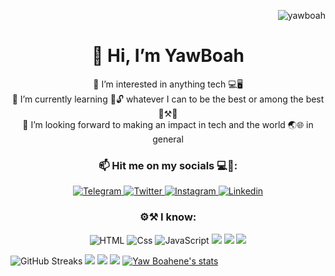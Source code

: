 <p align="right"> <img src="https://komarev.com/ghpvc/?username=yawboah&label=Profile%20views&color=e91e63&style=flat" alt="yawboah" /> </p>
<h1 align="center">👋 Hi, I’m YawBoah</h1> 
<p align="center">👀 I’m interested in anything tech 💻🖥<br>
🌱 I’m currently learning 📙🔓 whatever I can to be the best or among the best 👷⚒👷 <br>
💞️ I’m looking forward to making an impact in tech and the world 🌏🌐 in general</p>
<h3 align='center'>📫 Hit me on my socials 💻📱:</h3>
<p align='center'>
  <a href="https://t.me/wofa_NanaYaw">
  <img alt="Telegram" src="https://img.shields.io/badge/Yboah-30302f?style=for-the-badge&logo=telegram"
</a>
<a href="https://twitter.com/YYawboahene">
  <img alt="Twitter" src="https://img.shields.io/badge/Twitter-1DA1F2?logo=twitter&logoColor=white&style=for-the-badge"/>
</a>
<a href="https://www.instagram.com/mr.yob_/">
  <img alt="Instagram" src="https://img.shields.io/badge/Instagram-E4405F?logo=instagram&logoColor=white&style=for-the-badge"/>
</a>
<a href="https://www.linkedin.com/in/yaw-boahene-39a880210/">
  <img alt="Linkedin" src="https://img.shields.io/badge/linkedin-0077B5?logo=linkedin&logoColor=white&style=for-the-badge"/>
</a>
</p>

<h3 align='center'>⚙⚒ I know:</h3>
<p align='center'>
  <img alt="HTML" src="https://img.shields.io/badge/HTML-E34F26?logo=html5&logoColor=white&style=for-the-badge" />
  <img alt="Css" src="https://img.shields.io/badge/CSS-1572B6?logo=css3&logoColor=white&style=for-the-badge" />
  <img alt="JavaScript" src="https://img.shields.io/badge/JavaScript-F7DF1E?logo=javascript&logoColor=white&style=for-the-badge" />
  <img src="https://img.shields.io/badge/Github-3776AB?style=for-the-badge&logo=github&logoColor=white" /> 
  <img src="https://img.shields.io/badge/Python-0000ff?style=for-the-badge&logo=python&logoColor=yellow" />
  <img src="https://img.shields.io/badge/MySQL-00000F?style=for-the-badge&logo=mysql&logoColor=white" />
</p>


![GitHub Streaks](http://github-readme-streak-stats.herokuapp.com?user=yawboah&theme=dracula&hide_border=true)
![](https://github-profile-summary-cards.vercel.app/api/cards/profile-details?username=yawboah&theme=github_dark)
![](https://github-profile-summary-cards.vercel.app/api/cards/repos-per-language?username=yawboah&theme=github_dark)
![](https://github-profile-summary-cards.vercel.app/api/cards/most-commit-language?username=yawboah&theme=github_dark)
[![Yaw Boahene's stats](https://github-readme-stats.vercel.app/api?username=yawboah&show_icons=true&theme=github_dark)](https://github.com/yawboah)
